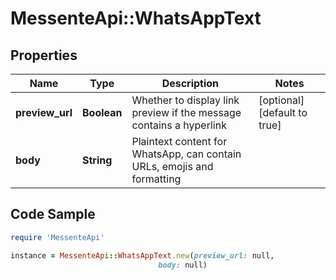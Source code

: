 # MessenteApi::WhatsAppText

## Properties

Name | Type | Description | Notes
------------ | ------------- | ------------- | -------------
**preview_url** | **Boolean** | Whether to display link preview if the message contains a hyperlink | [optional] [default to true]
**body** | **String** | Plaintext content for WhatsApp, can contain URLs, emojis and formatting | 

## Code Sample

```ruby
require 'MessenteApi'

instance = MessenteApi::WhatsAppText.new(preview_url: null,
                                 body: null)
```


